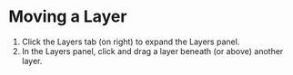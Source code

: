 # Moving a Layer

1. Click the Layers tab \(on right\) to expand the Layers panel. 
2. In the Layers panel, click and drag a layer beneath \(or above\) another layer.

